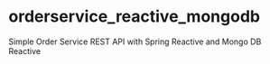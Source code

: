 # orderservice_reactive_mongodb
Simple Order Service REST API with Spring Reactive and Mongo DB Reactive
